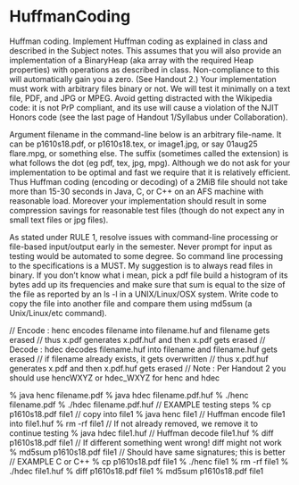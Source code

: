 # HuffmanCoding

Huffman coding. Implement Huffman coding as explained in class and described in the Subject notes.
This assumes that you will also provide an implementation of a BinaryHeap (aka array with the required
Heap properties) with operations as described in class. Non-compliance to this will automatically gain you
a zero. (See Handout 2.) Your implementation must work with arbitrary files binary or not. We will test it
minimally on a text file, PDF, and JPG or MPEG. Avoid getting distracted with the Wikipedia code: it is
not PrP compliant, and its use will cause a violation of the NJIT Honors code (see the last page of Handout
1/Syllabus under Collaboration).

Argument filename in the command-line below is an arbitrary file-name. It can be p1610s18.pdf, or
p1610s18.tex, or image1.jpg, or say 01aug25 flare.mpg, or something else. The suffix (sometimes
called the extension) is what follows the dot (eg pdf, tex, jpg, mpg). Although we do not ask for your implementation
to be optimal and fast we require that it is relatively efficient. Thus Huffman coding (encoding
or decoding) of a 2MiB file should not take more than 15-30 seconds in Java, C, or C++ on an AFS machine
with reasonable load. Moreover your implementation should result in some compression savings for
reasonable test files (though do not expect any in small text files or jpg files).

As stated under RULE 1, resolve issues with command-line processing or file-based input/output early
in the semester. Never prompt for input as testing would be automated to some degree. So command line
processing to the specifications is a MUST. My suggestion is to always read files in binary. If you don’t
know what i mean, pick a pdf file build a histogram of its bytes add up its frequencies and make sure that
sum is equal to the size of the file as reported by an ls -l in a UNIX/Linux/OSX system. Write code to
copy the file into another file and compare them using md5sum (a Unix/Linux/etc command).

// Encode : henc encodes filename into filename.huf and filename gets erased
// thus x.pdf generates x.pdf.huf and then x.pdf gets erased
// Decode : hdec decodes filename.huf into filename and filename.huf gets erased
// if filename already exists, it gets overwritten
// thus x.pdf.huf generates x.pdf and then x.pdf.huf gets erased
// Note : Per Handout 2 you should use hencWXYZ or hdec_WXYZ for henc and hdec

% java henc filename.pdf
% java hdec filename.pdf.huf
% ./henc filename.pdf
% ./hdec filename.pdf.huf
// EXAMPLE testing steps
% cp p1610s18.pdf file1 // copy into file1
% java henc file1 // Huffman encode file1 into file1.huf
% rm -rf file1 // If not already removed, we remove it to continue testing
% java hdec file1.huf // Huffman decode file1.huf
% diff p1610s18.pdf file1 // If different something went wrong! diff might not work
% md5sum p1610s18.pdf file1 // Should have same signatures; this is better
// EXAMPLE C or C++
% cp p1610s18.pdf file1
% ./henc file1
% rm -rf file1
% ./hdec file1.huf
% diff p1610s18.pdf file1
% md5sum p1610s18.pdf file1
